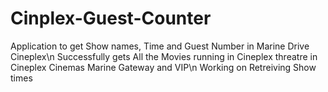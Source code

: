 # Cinplex-Guest-Counter
Application to get Show names, Time and Guest Number in Marine Drive Cineplex\n
Successfully gets All the Movies running in Cineplex threatre in Cineplex Cinemas Marine Gateway and VIP\n
Working on Retreiving Show times
